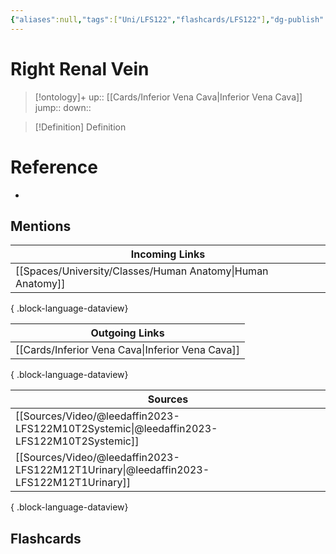```yaml
---
{"aliases":null,"tags":["Uni/LFS122","flashcards/LFS122"],"dg-publish":true,"permalink":"/cards/right-renal-vein/","dgPassFrontmatter":true}
---
```


# Right Renal Vein

> [!ontology]+
> up:: [[Cards/Inferior Vena Cava\|Inferior Vena Cava]]
> jump:: 
> down:: 

> [!Definition] Definition

# Reference

- 

## Mentions

| Incoming Links                                                |
| ------------------------------------------------------------- |
| [[Spaces/University/Classes/Human Anatomy\|Human Anatomy]] |

{ .block-language-dataview}

| Outgoing Links                                      |
| --------------------------------------------------- |
| [[Cards/Inferior Vena Cava\|Inferior Vena Cava]] |

{ .block-language-dataview}

| Sources                                                                                     |
| ------------------------------------------------------------------------------------------- |
| [[Sources/Video/@leedaffin2023-LFS122M10T2Systemic\|@leedaffin2023-LFS122M10T2Systemic]] |
| [[Sources/Video/@leedaffin2023-LFS122M12T1Urinary\|@leedaffin2023-LFS122M12T1Urinary]]   |

{ .block-language-dataview}

## Flashcards